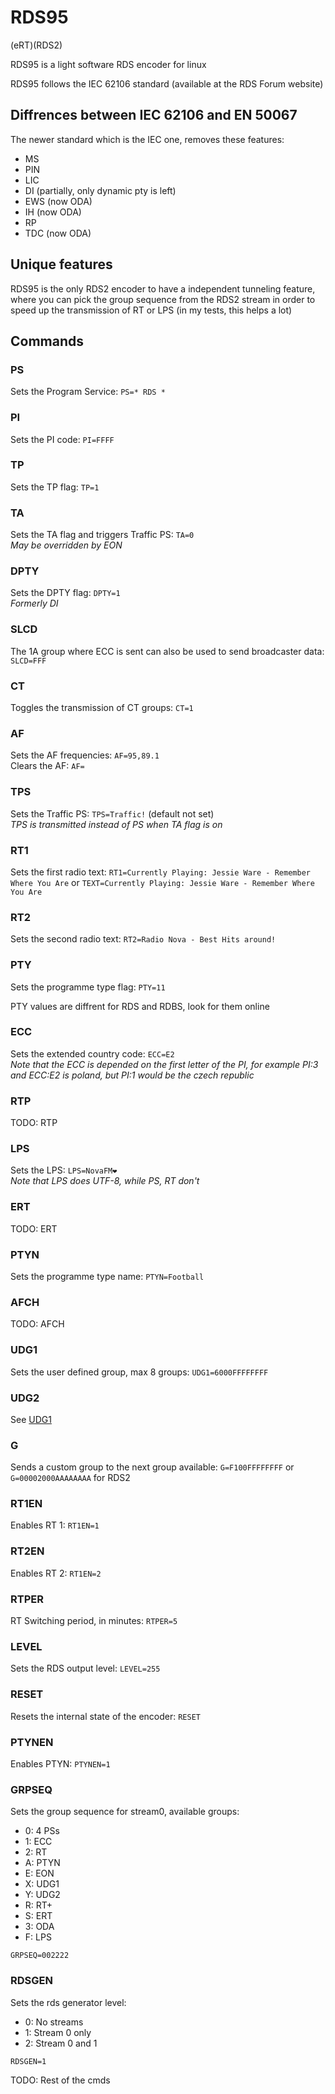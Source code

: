 # RDS95

(eRT)(RDS2)

RDS95 is a light software RDS encoder for linux

RDS95 follows the IEC 62106 standard (available at the RDS Forum website)

## Diffrences between IEC 62106 and EN 50067

The newer standard which is the IEC one, removes these features:

- MS
- PIN
- LIC
- DI (partially, only dynamic pty is left)
- EWS (now ODA)
- IH (now ODA)
- RP
- TDC (now ODA)

## Unique features

RDS95 is the only RDS2 encoder to have a independent tunneling feature, where you can pick the group sequence from the RDS2 stream in order to speed up the transmission of RT or LPS (in my tests, this helps a lot)

## Commands

### PS

Sets the Program Service: `PS=* RDS *`

### PI

Sets the PI code: `PI=FFFF`

### TP

Sets the TP flag: `TP=1`

### TA

Sets the TA flag and triggers Traffic PS: `TA=0`  
*May be overridden by EON*

### DPTY

Sets the DPTY flag: `DPTY=1`  
*Formerly DI*

### SLCD

The 1A group where ECC is sent can also be used to send broadcaster data: `SLCD=FFF`

### CT

Toggles the transmission of CT groups: `CT=1`  

### AF

Sets the AF frequencies: `AF=95,89.1`  
Clears the AF: `AF=`  

### TPS

Sets the Traffic PS: `TPS=Traffic!` (default not set)  
*TPS is transmitted instead of PS when TA flag is on*

### RT1

Sets the first radio text: `RT1=Currently Playing: Jessie Ware - Remember Where You Are` or `TEXT=Currently Playing: Jessie Ware - Remember Where You Are`  

### RT2

Sets the second radio text: `RT2=Radio Nova - Best Hits around!`  

### PTY

Sets the programme type flag: `PTY=11`

PTY values are diffrent for RDS and RDBS, look for them online

### ECC

Sets the extended country code: `ECC=E2`  
*Note that the ECC is depended on the first letter of the PI, for example PI:3 and ECC:E2 is poland, but PI:1 would be the czech republic*

### RTP

TODO: RTP

### LPS

Sets the LPS: `LPS=NovaFM❤️`  
*Note that LPS does UTF-8, while PS, RT don't*  

### ERT

TODO: ERT

### PTYN

Sets the programme type name: `PTYN=Football`

### AFCH

TODO: AFCH  

### UDG1

Sets the user defined group, max 8 groups: `UDG1=6000FFFFFFFF`  

### UDG2

See [UDG1](#udg1)

### G

Sends a custom group to the next group available: `G=F100FFFFFFFF` or `G=00002000AAAAAAAA` for RDS2

### RT1EN

Enables RT 1: `RT1EN=1`  

### RT2EN

Enables RT 2: `RT1EN=2`  

### RTPER

RT Switching period, in minutes: `RTPER=5`

### LEVEL

Sets the RDS output level: `LEVEL=255`

### RESET

Resets the internal state of the encoder: `RESET`

### PTYNEN

Enables PTYN: `PTYNEN=1`

### GRPSEQ

Sets the group sequence for stream0, available groups:

- 0: 4 PSs
- 1: ECC
- 2: RT
- A: PTYN
- E: EON
- X: UDG1
- Y: UDG2
- R: RT+
- S: ERT
- 3: ODA
- F: LPS

`GRPSEQ=002222`

### RDSGEN

Sets the rds generator level:

- 0: No streams
- 1: Stream 0 only
- 2: Stream 0 and 1

`RDSGEN=1`

TODO: Rest of the cmds
